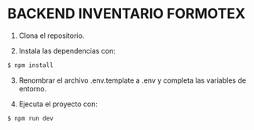 # BACKEND INVENTARIO FORMOTEX

1. Clona el repositorio.

2. Instala las dependencias con: 
```bash
$ npm install
```
3. Renombrar el archivo .env.template a .env y completa las variables de entorno.

4. Ejecuta el proyecto con:
```bash
$ npm run dev
```

